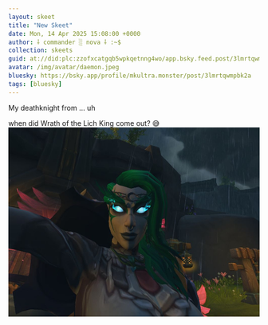 ```yaml
---
layout: skeet
title: "New Skeet"
date: Mon, 14 Apr 2025 15:08:00 +0000
author: ⸸ commander ░ nova ⸸ :~$
collection: skeets
guid: at://did:plc:zzofxcatgqb5wpkqetnng4wo/app.bsky.feed.post/3lmrtqwmpbk2a
avatar: /img/avatar/daemon.jpeg
bluesky: https://bsky.app/profile/mkultra.monster/post/3lmrtqwmpbk2a
tags: [bluesky]
---
```


My deathknight from ... uh

when did Wrath of the Lich King come out? 😅<img src="/assets/media/bafkreibn7moina3n4ois2tkkm5zsb4bpbqjgfd5vnlggqgwhhkmvfujzqa.jpeg" alt="Image">
